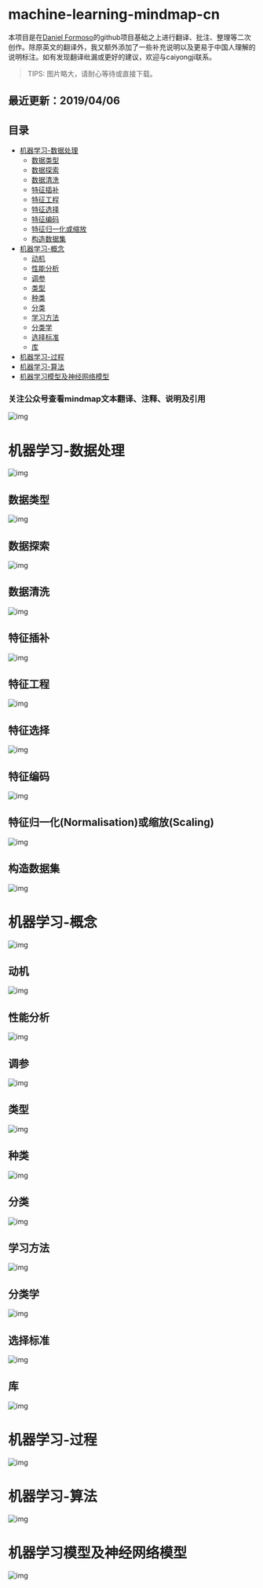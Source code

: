 # machine-learning-mindmap-cn


本项目是在[Daniel Formoso](https://github.com/dformoso/machine-learning-mindmap)的github项目基础之上进行翻译、批注、整理等二次创作。除原英文的翻译外，我又额外添加了一些补充说明以及更易于中国人理解的说明标注。如有发现翻译纰漏或更好的建议，欢迎与caiyongji联系。


> TIPS: 图片略大，请耐心等待或直接下载。

## 最近更新：2019/04/06

目录
-----------------

- [机器学习-数据处理](#机器学习-数据处理)
  - [数据类型](#数据类型)
  - [数据探索](#数据探索)
  - [数据清洗](#数据清洗)
  - [特征插补](#特征插补)
  - [特征工程](#特征工程)
  - [特征选择](#特征选择)
  - [特征编码](#特征编码)
  - [特征归一化或缩放](#特征归一化或缩放)
  - [构造数据集](#构造数据集)
- [机器学习-概念](#机器学习-概念)
  - [动机](#动机)
  - [性能分析](#性能分析)
  - [调参](#调参)
  - [类型](#类型)
  - [种类](#种类)
  - [分类](#分类)
  - [学习方法](#学习方法)
  - [分类学](#分类学)
  - [选择标准](#选择标准)
  - [库](#库)
- [机器学习-过程](#机器学习-过程)
- [机器学习-算法](#机器学习-算法)
- [机器学习模型及神经网络模型](#机器学习模型及神经网络模型)

### 关注公众号查看mindmap文本翻译、注释、说明及引用 ###

![img](./img/qrcode.jpg)


# 机器学习-数据处理
![img](./img/DataDrocessing/mldataprocessing.png)

## 数据类型
![img](./img/DataDrocessing/数据类型.png)
## 数据探索
![img](./img/DataDrocessing/数据探索.png)
## 数据清洗
![img](./img/DataDrocessing/数据清洗.png)
## 特征插补
![img](./img/DataDrocessing/特征插补.png)
## 特征工程
![img](./img/DataDrocessing/特征工程.png)
## 特征选择
![img](./img/DataDrocessing/特征选择.png)
## 特征编码
![img](./img/DataDrocessing/特征编码.png)
## 特征归一化(Normalisation)或缩放(Scaling)
![img](./img/DataDrocessing/特征归一化(Normalisation)或缩放(Scaling).png)
## 构造数据集
![img](./img/DataDrocessing/构造数据集.png)


# 机器学习-概念
![img](./img/Concepts/concepts.png)

## 动机
![img](./img/Concepts/动机（Motivation）.png)

## 性能分析
![img](./img/Concepts/性能分析.png)

## 调参
![img](./img/Concepts/调参.png)

## 类型
![img](./img/Concepts/类型.png)

## 种类
![img](./img/Concepts/种类.png)

## 分类
![img](./img/Concepts/分类.png)

## 学习方法
![img](./img/Concepts/学习方法.png)

## 分类学
![img](./img/Concepts/分类学(Taxonomy).png)

## 选择标准
![img](./img/Concepts/选择标准.png)

## 库
![img](./img/Concepts/库（python）.png)


# 机器学习-过程
![img](./img/pending.jpg)

# 机器学习-算法
![img](./img/pending.jpg)

# 机器学习模型及神经网络模型
![img](./img/pending.jpg)




